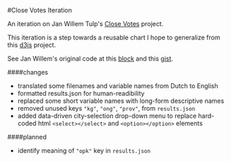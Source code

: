 #Close Votes Iteration

An iteration on Jan Willem Tulp's [Close Votes](http://tulpinteractive.com/projects/close-votes/) project. 

This iteration is a step towards a reusable chart I hope to generalize from this [d3js](http://d3js.org/) project.

See Jan Willem's original code at this [block](http://bl.ocks.org/micahstubbs/c248e13bf367f56baf84) and this [gist](https://gist.github.com/micahstubbs/c248e13bf367f56baf84). 

####changes

+ translated some filenames and variable names from Dutch to English
+ formatted results.json for human-readibility
+ replaced some short variable names with long-form descriptive names
+ removed unused keys `"kg"`, `"ong"`, `"prov"`, from `results.json`
+ added data-driven city-selection drop-down menu to replace hard-coded html `<select></select>` and `<option></option>` elements

####planned

+ identify meaning of `"opk"` key in `results.json`



